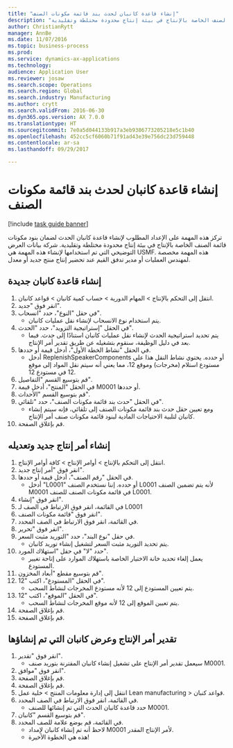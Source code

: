 ```yaml
--- 
title: "إنشاء قاعدة كانبان لحدث بند قائمة مكونات الصنف"
description: "تركز هذه المهمة على الإعداد المطلوب لإنشاء قاعدة كانبان الحدث لضمان بنود مكونات قائمة الصنف الخاصة بالإنتاج في بيئة إنتاج محدودة مختلطة وتقليدية."
author: ChristianRytt
manager: AnnBe
ms.date: 11/07/2016
ms.topic: business-process
ms.prod: 
ms.service: dynamics-ax-applications
ms.technology: 
audience: Application User
ms.reviewer: josaw
ms.search.scope: Operations
ms.search.region: Global
ms.search.industry: Manufacturing
ms.author: crytt
ms.search.validFrom: 2016-06-30
ms.dyn365.ops.version: AX 7.0.0
ms.translationtype: HT
ms.sourcegitcommit: 7e0a5d044133b917a3eb9386773205218e5c1b40
ms.openlocfilehash: 452cc5cf6060b71f91ad43e39e756dc23d759448
ms.contentlocale: ar-sa
ms.lasthandoff: 09/29/2017

---
```

# <a name="create-a-bom-line-event-kanban-rule"></a>إنشاء قاعدة كانبان لحدث بند قائمة مكونات الصنف

[!include [task guide banner](../../includes/task-guide-banner.md)]

تركز هذه المهمة على الإعداد المطلوب لإنشاء قاعدة كانبان الحدث لضمان بنود مكونات قائمة الصنف الخاصة بالإنتاج في بيئة إنتاج محدودة مختلطة وتقليدية. شركة بيانات العرض التوضيحي التي تم استخدامها لإنشاء هذه المهمة هي USMF.‬ هذه المهمة مخصصة لمهندس العمليات أو مدير تدفق القيم عند تحضير إنتاج منتج جديد أو معدل.


## <a name="create-a-new-kanban-rule"></a>إنشاء قاعدة كانبان جديدة
1. انتقل إلى التحكم بالإنتاج‬ > المهام الدورية > حساب كمية كانبان > قواعد كانبان.
2. انقر فوق "جديد".
3. في حقل "النوع"، حدد "انسحاب".
    * يتم استخدام نوع الانسحاب لإنشاء نقل عمليات كانبان.  
4. في الحقل "إستراتيجية التزويد"، حدد "الحدث".
    * يتم تحديد استراتيجية الحدث لإنشاء نقل عمليات كانبان استنادًا إلى حدث. فيما بعد في دليل الوظيفة، سنقوم بتشغيله عن طريق تقدير أمر الإنتاج.  
5. في الحقل "نشاط الخطة الأول"، أدخل قيمة أو حددها.
    * أدخل ReplenishSpeakerComponents أو حدده. يحتوي نشاط النقل هذا على مستودع استلام (مخرجات) وموقع 12، مما يعني أنه سيتم نقل المواد إلى موقع 12 في مستودع 12.  
6. قم بتوسيع القسم "التفاصيل".
7. في الحقل "المنتج"، أدخل قيمة M0001 أو حددها.
8. قم بتوسيع القسم "الأحداث".
9. في الحقل "حدث بند قائمة مكونات الصنف"، حدد "تلقائي".
    * ومع تعيين حقل حدث بند قائمة مكونات الصنف إلى تلقائي، فإنه سيتم إنشاء كانبان لتلبية الاحتياجات المادية لبنود قائمة مكونات صنف أمر الإنتاج.  
10. قم بإغلاق الصفحة.

## <a name="create-and-modify-a-new-production-order"></a>إنشاء أمر إنتاج جديد وتعديله
1. انتقل إلى التحكم بالإنتاج‬ > أوامر الإنتاج > كافة أوامر الإنتاج.
2. انقر فوق "أمر إنتاج جديد".
3. في الحقل "رقم الصنف"، أدخل قيمة أو حددها.
    * أدخل "L0001" أو حدده. إننا نستخدم الصنف L0001 لأنه يتم تضمين الصنف M0001 في قائمة مكونات الصنف للصنف L0001.  
4. انقر فوق "إنشاء".
5. في القائمة، انقر فوق الارتباط في الصف لـ L0001
6. انقر فوق "قائمة مكونات الصنف".
7. في القائمة، انقر فوق الارتباط في الصف المحدد.
8. انقر فوق "تحرير".
9. في حقل "نوع البند"، حدد "التوريد مثبت السعر.
    * يتم تحديد التوريد مثبت السعر لتشغيل إنشاء توريد كانبان.  
10. حدد "لا" في حقل "استهلاك المورد".
    * يعمل إلغاء تحديد خانة الاختيار الخاصة باستهلاك الموارد على إتاحة تغيير المستودع.  
11. قم بتوسيع مقطع "أبعاد المخزون".
12. في الحقل "المستودع"، اكتب "12".
    * يتم تعيين المستودع إلى 12 لأنه مستودع المخرجات لنشاط السحب.  
13. في الحقل "الموقع"، اكتب "12".
    * يتم تعيين الموقع إلى 12 لأنه موقع المخرجات لنشاط السحب.  
14. قم بإغلاق الصفحة.
15. قم بإغلاق الصفحة.

## <a name="estimate-the-production-order-and-view-the-kanban-created"></a>تقدير أمر الإنتاج وعرض كانبان التي تم إنشاؤها
1. انقر فوق "تقدير".
    * سيعمل تقدير أمر الإنتاج على تشغيل إنشاء كانبان المقترنة بتوريد صنف M0001.  
2. انقر فوق "موافق".
3. قم بإغلاق الصفحة.
4. قم بإغلاق الصفحة.
5. انتقل إلى إدارة معلومات المنتج‬ > خلية عمل Lean manufacturing > قواعد كنبان.
6. في القائمة، انقر فوق الارتباط في الصف المحدد.
    * حدد قاعدة كانبان الحدث التي تم إنشائها للصنف M0001.  
7. قم بتوسيع القسم "كانبان".
8. في القائمة، قم بوضع علامة للصف المحدد.
    * لاحظ أنه تم إنشاء كانبان لإمداد M0001 لأمر الإنتاج المقدر.  
    * هذه هي الخطوة الأخيرة!  


